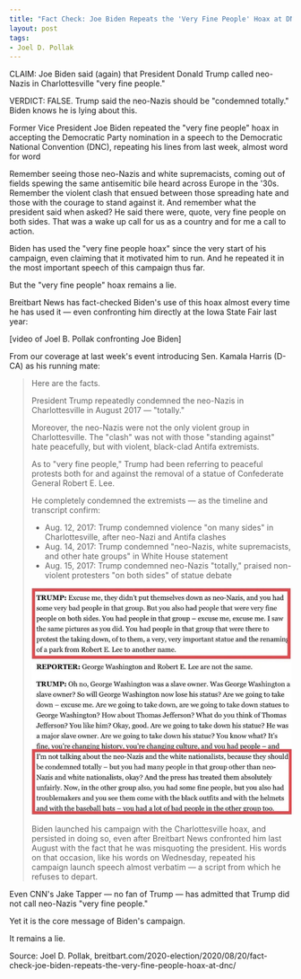 ```yaml
---
title: "Fact Check: Joe Biden Repeats the 'Very Fine People' Hoax at DNC"
layout: post
tags:
- Joel D. Pollak
---
```


CLAIM: Joe Biden said (again) that President Donald Trump called neo-Nazis in Charlottesville "very fine people."

VERDICT: FALSE. Trump said the neo-Nazis should be "condemned totally." Biden knows he is lying about this.

Former Vice President Joe Biden repeated the "very fine people" hoax in accepting the Democratic Party nomination in a speech to the Democratic National Convention (DNC), repeating his lines from last week, almost word for word

Remember seeing those neo-Nazis and white supremacists, coming out of fields spewing the same antisemitic bile heard across Europe in the '30s. Remember the violent clash that ensued between those spreading hate and those with the courage to stand against it. And remember what the president said when asked? He said there were, quote, very fine people on both sides. That was a wake up call for us as a country and for me a call to action.

Biden has used the "very fine people hoax" since the very start of his campaign, even claiming that it motivated him to run. And he repeated it in the most important speech of this campaign thus far.

But the "very fine people" hoax remains a lie.

Breitbart News has fact-checked Biden's use of this hoax almost every time he has used it — even confronting him directly at the Iowa State Fair last year:

[video of Joel B. Pollak confronting Joe Biden]

From our coverage at last week's event introducing Sen. Kamala Harris (D-CA) as his running mate:

> Here are the facts.
>
> President Trump repeatedly condemned the neo-Nazis in Charlottesville in August 2017 — "totally."
>
> Moreover, the neo-Nazis were not the only violent group in Charlottesville. The "clash" was not with those "standing against" hate peacefully, but with violent, black-clad Antifa extremists.
>
> As to "very fine people," Trump had been referring to peaceful protests both for and against the removal of a statue of Confederate General Robert E. Lee.
>
> He completely condemned the extremists — as the timeline and transcript confirm:
>
> - Aug. 12, 2017: Trump condemned violence "on many sides" in Charlottesville, after neo-Nazi and Antifa clashes
> - Aug. 14, 2017: Trump condemned "neo-Nazis, white supremacists, and other hate groups" in White House statement
> - Aug. 15, 2017: Trump condemned neo-Nazis "totally," praised non-violent protesters "on both sides" of statue debate
>
> ![](/assets/2020-08-20-breitbart.jpg "Trump condemning Nazis in Charlottesville")
>
> Biden launched his campaign with the Charlottesville hoax, and persisted in doing so, even after Breitbart News confronted him last August with the fact that he was misquoting the president. His words on that occasion, like his words on Wednesday, repeated his campaign launch speech almost verbatim — a script from which he refuses to depart.

Even CNN's Jake Tapper — no fan of Trump — has admitted that Trump did not call neo-Nazis "very fine people."

Yet it is the core message of Biden's campaign.

It remains a lie.

Source: Joel D. Pollak, breitbart.com/2020-election/2020/08/20/fact-check-joe-biden-repeats-the-very-fine-people-hoax-at-dnc/
